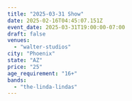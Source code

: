 ```yaml
---
title: "2025-03-31 Show"
date: 2025-02-16T04:45:07.151Z
event_date: 2025-03-31T19:00:00-07:00
draft: false
venues:
  - "walter-studios"
city: "Phoenix"
state: "AZ"
price: "25"
age_requirement: "16+"
bands:
  - "the-linda-lindas"
---
```

